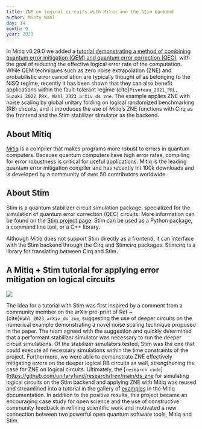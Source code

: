 ```yaml
---
title: ZNE on logical circuits with Mitiq and the Stim backend 
author: Misty Wahl
day: 14
month: 9
year: 2023
---
```



In Mitiq v0.29.0 we added a [tutorial demonstrating a method of combining quantum error mitigation (QEM) and quantum error correction (QEC)](https://mitiq.readthedocs.io/en/stable/examples/zne_logical_rb_cirq_stim.html), with the goal of reducing the effective logical error rate of the computation.
While QEM techniques such as zero noise extrapolation (ZNE) and probabilistic error cancellation are typically thought of as belonging to the NISQ regime, recently it has been shown that they can also benefit applications within the fault-tolerant regime {cite}`Piveteau_2021_PRL, Suzuki_2022_PRX, Wahl_2023_arXiv_ds_zne`.
The example applies ZNE with noise scaling by global unitary folding on logical randomized benchmarking (RB) circuits, and it introduces the use of Mitiq’s ZNE functions with Cirq as the frontend and the Stim stabilizer simulator as the backend.

## About Mitiq
[Mitiq](https://mitiq.readthedocs.io/en/latest/) is a compiler that makes programs more robust to errors in quantum computers.
Because quantum computers have high error rates, compiling for error robustness is critical for useful applications.
Mitiq is the leading quantum error mitigation compiler and has recently hit 100k downloads and is developed by a community of over 50 contributors worldwide.

## About Stim
Stim is a quantum stabilizer circuit simulation package, specialized for the simulation of quantum error correction (QEC) circuits.
More information can be found on the [Stim project page](https://github.com/quantumlib/Stim). Stim can be used as a Python package, a command line tool, or a C++ library.

Although Mitiq does not support Stim directly as a frontend, it can interface with the Stim backend through the Cirq and Stimcirq packages. Stimcirq is a library for translating between Cirq and Stim.

## A Mitiq + Stim tutorial for applying error mitigation on logical circuits

![](images/mitiq_stim_logo.png)

The idea for a tutorial with Stim was first inspired by a comment from a community member on the arXiv pre-print of Ref ~ {cite}`Wahl_2023_arXiv_ds_zne`, suggesting the use of deeper circuits on the numerical example demonstrating a novel noise scaling technique proposed in the paper. 
The team agreed with the suggestion and quickly determined that a performant stabilizer simulator was necessary to run the deeper circuit simulations.
Of the stabilizer simulators tested, Stim was the one that could execute all necessary simulations within the time constraints of the project.
Furthermore, we were able to demonstrate ZNE effectively mitigating errors on the deeper logical RB circuits as well, strengthening the case for ZNE on logical circuits.
Ultimately, the [`research code`](https://github.com/unitaryfund/research/tree/main/ds_zne for simulating logical circuits on the Stim backend and applying ZNE with Mitiq was reused and streamlined into a tutorial in the gallery of [examples](https://mitiq.readthedocs.io/en/stable/examples/examples.html) in the Mitiq documentation.
In addition to the positive results, this project became an encouraging case study for open science and the use of constructive community feedback in refining scientific work and motivated a new connection between two powerful open quantum software tools, Mitiq and Stim.
